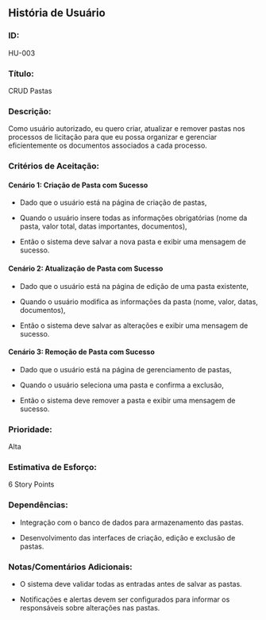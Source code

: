 ## **História de Usuário**
### **ID:**
HU-003

### **Título:**
CRUD Pastas

### **Descrição:**
Como usuário autorizado, eu quero criar, atualizar e remover pastas nos processos de licitação para que eu possa organizar e gerenciar eficientemente os documentos associados a cada processo.

### **Critérios de Aceitação:**
#### **Cenário 1:** Criação de Pasta com Sucesso
- Dado que o usuário está na página de criação de pastas,

- Quando o usuário insere todas as informações obrigatórias (nome da pasta, valor total, datas importantes, documentos),

- Então o sistema deve salvar a nova pasta e exibir uma mensagem de sucesso.

#### **Cenário 2:** Atualização de Pasta com Sucesso
- Dado que o usuário está na página de edição de uma pasta existente,

- Quando o usuário modifica as informações da pasta (nome, valor, datas, documentos),

- Então o sistema deve salvar as alterações e exibir uma mensagem de sucesso.

#### **Cenário 3:** Remoção de Pasta com Sucesso
- Dado que o usuário está na página de gerenciamento de pastas,

- Quando o usuário seleciona uma pasta e confirma a exclusão,

- Então o sistema deve remover a pasta e exibir uma mensagem de sucesso.


### Prioridade:
Alta

### Estimativa de Esforço:
6 Story Points

### Dependências:
- Integração com o banco de dados para armazenamento das pastas.

- Desenvolvimento das interfaces de criação, edição e exclusão de pastas.

### Notas/Comentários Adicionais:
- O sistema deve validar todas as entradas antes de salvar as pastas.

- Notificações e alertas devem ser configurados para informar os responsáveis sobre alterações nas pastas.
